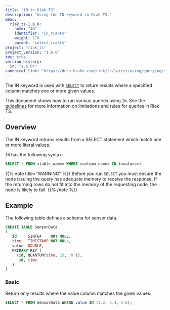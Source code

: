 ```yaml
---
title: "IN in Riak TS"
description: "Using the IN keyword in Riak TS."
menu:
  riak_ts-1.6.0:
    name: "IN"
    identifier: "in_riakts"
    weight: 170
    parent: "select_riakts"
project: "riak_ts"
project_version: "1.6.0"
toc: true
version_history:
  in: "1.6.0+"
canonical_link: "https://docs.basho.com/riak/ts/latest/using/querying/select/in/"
---
```


[select]: /riak/ts/1.6.0/using/querying/select/
[query guidelines]: /riak/ts/1.6.0/using/querying/guidelines/

The IN keyword is used with [`SELECT`][select] to return results where a specified column matches one or more given values.

This document shows how to run various queries using `IN`. See the [guidelines][query guidelines] for more information on limitations and rules for queries in Riak TS.

## Overview

The IN keyword returns results from a SELECT statement which match one or more literal values.

`IN` has the following syntax:

```sql
SELECT * FROM «table_name» WHERE «column_name» IN («values»)
```

{{% note title="WARNING" %}}
Before you run `SELECT` you must ensure the node issuing the query has adequate memory to receive the response. If the returning rows do not fit into the memory of the requesting node, the node is likely to fail.
{{% /note %}}

## Example

The following table defines a schema for sensor data.

```sql
CREATE TABLE SensorData
(
   id     SINT64    NOT NULL,
   time   TIMESTAMP NOT NULL,
   value  DOUBLE,
   PRIMARY KEY (
     (id, QUANTUM(time, 15, 'm')),
      id, time
   )
)
```

### Basic

Return only results where the value column matches the given values:

```sql
SELECT * FROM SensorData WHERE value IN (1.2, 3.4, 5.6);
```
